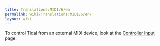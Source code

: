 ```yaml
---
title: Translations:MIDI/6/en
permalink: wiki/Translations:MIDI/6/en/
layout: wiki
---
```


To control Tidal from an external MIDI device, look at the [Controller
Input](/wiki/Controller_Input "wikilink") page.
